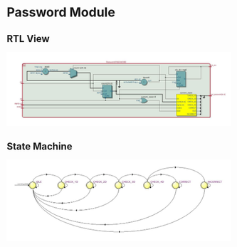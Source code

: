 # Password Module

## RTL View
![image](Images/Password/RTL_Password.JPG)

## State Machine
![image](Images/Password/StateMachine.JPG)
